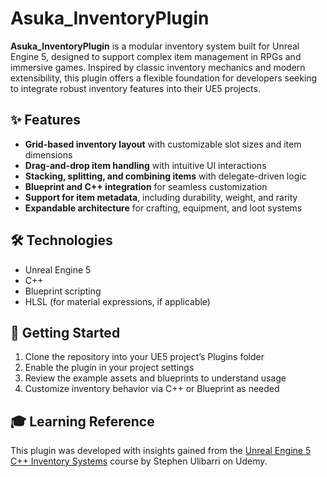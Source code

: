 # Asuka_InventoryPlugin
**Asuka_InventoryPlugin** is a modular inventory system built for Unreal Engine 5, designed to support complex item management in RPGs and immersive games. Inspired by classic inventory mechanics and modern extensibility, this plugin offers a flexible foundation for developers seeking to integrate robust inventory features into their UE5 projects.

## ✨ Features

- **Grid-based inventory layout** with customizable slot sizes and item dimensions
- **Drag-and-drop item handling** with intuitive UI interactions
- **Stacking, splitting, and combining items** with delegate-driven logic
- **Blueprint and C++ integration** for seamless customization
- **Support for item metadata**, including durability, weight, and rarity
- **Expandable architecture** for crafting, equipment, and loot systems

## 🛠️ Technologies

- Unreal Engine 5
- C++
- Blueprint scripting
- HLSL (for material expressions, if applicable)

## 🚀 Getting Started

1. Clone the repository into your UE5 project’s Plugins folder
2. Enable the plugin in your project settings
3. Review the example assets and blueprints to understand usage
4. Customize inventory behavior via C++ or Blueprint as needed

## 🎓 Learning Reference

This plugin was developed with insights gained from the [Unreal Engine 5 C++ Inventory Systems](https://www.udemy.com/course/unreal-engine-5-inventory-systems/) course by Stephen Ulibarri on Udemy.
